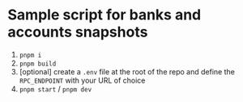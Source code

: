 # Sample script for banks and accounts snapshots

1. `pnpm i`
1. `pnpm build`
1. [optional] create a `.env` file at the root of the repo and define the `RPC_ENDPOINT` with your URL of choice
1. `pnpm start` / `pnpm dev`
